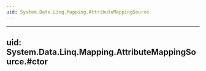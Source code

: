 ```yaml
---
uid: System.Data.Linq.Mapping.AttributeMappingSource
---
```


---
uid: System.Data.Linq.Mapping.AttributeMappingSource.#ctor
---
